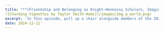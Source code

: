 ```yaml
---
title: "**[Friendship and Belonging as Knight-Hennessy Scholars, Imagine A World Podcast](https://knight-hennessy.stanford.edu/news/friendship-and-belonging-knight-hennessy-scholars)**"
![Charming Vignettes by Taylor Smith-Hams](/images/img_a_world.png)
excerpt: 'In this episode, pull up a chair alongside members of the 2023 cohort, scholars Sanaa Alam, Hannah Melville-Rea, Leona Neftaliem, Jocelyn Ricard, and Takondwa Semphere, the best of friends who found each other at Denning House. Episode hosts Willie Thompson (2022 cohort) and Ashley Yeh (2024 cohort) interview the group about KH scholar life, the challenges and changes they have faced in their journeys, and how deep friendship fuels their growth.'
date: 2024-12-11'
---
```

